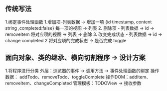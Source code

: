 ## 传统写法
  1.绑定事件处理函数
    1.增加项-列表数据 -> 增加一项
    {id timestamp, content string ,completed:false}
    每一项的视图 -> 列表
    2. 删除项 - 列表数据 -> id -> removeItem
    将对应项的视图 -> 列表 -> 删除
    3. 改变完成状态 - 列表数据 -> id -> change completed
  2.将对应项的完成状态 -> 是否完成 toggle 
## 面向对象、类的继承、横向切割程序 -> 设计方案
  1.将程序进行分类
    外层：浏览器的事件 -> 调用方法 -> 事件处理函数的绑定
    操作数据： addTodo、removeTodo、toggleComplete
    操作DOM：addItem、removeItem、changeCompleted
    管理模板：TODOView -> 接收参数